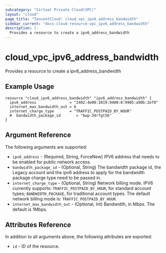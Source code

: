 ```yaml
---
subcategory: "Virtual Private Cloud(VPC)"
layout: "cloud"
page_title: "TencentCloud: cloud_vpc_ipv6_address_bandwidth"
sidebar_current: "docs-cloud-resource-vpc_ipv6_address_bandwidth"
description: |-
  Provides a resource to create a ipv6_address_bandwidth
---
```


# cloud_vpc_ipv6_address_bandwidth

Provides a resource to create a ipv6_address_bandwidth

## Example Usage

```hcl
resource "cloud_ipv6_address_bandwidth" "ipv6_address_bandwidth" {
  ipv6_address               = "2402:4e00:1019:9400:0:9905:a90b:2ef0"
  internet_max_bandwidth_out = 6
  internet_charge_type       = "TRAFFIC_POSTPAID_BY_HOUR"
  #  bandwidth_package_id       = "bwp-34rfgt56"
}
```

## Argument Reference

The following arguments are supported:

* `ipv6_address` - (Required, String, ForceNew) IPV6 address that needs to be enabled for public network access.
* `bandwidth_package_id` - (Optional, String) The bandwidth package id, the Legacy account and the ipv6 address to apply for the bandwidth package charge type need to be passed in.
* `internet_charge_type` - (Optional, String) Network billing mode. IPV6 currently supports: `TRAFFIC_POSTPAID_BY_HOUR`, for standard account types; `BANDWIDTH_PACKAGE`, for traditional account types. The default network billing mode is: `TRAFFIC_POSTPAID_BY_HOUR`.
* `internet_max_bandwidth_out` - (Optional, Int) Bandwidth, in Mbps. The default is 1Mbps.

## Attributes Reference

In addition to all arguments above, the following attributes are exported:

* `id` - ID of the resource.



